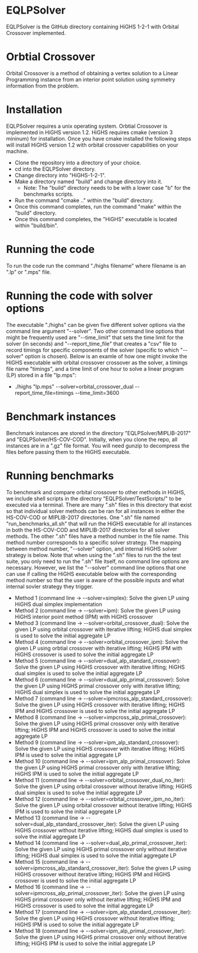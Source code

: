 # EQLPSolver
EQLPSolver is the GitHub directory containing HiGHS 1-2-1 with Orbital Crossover implemented.

# Orbtial Crossover
Orbital Crossover is a method of obtaining a vertex solution to a Linear Programming instance from an interior point solution using symmetry information from the problem.

# Installation
EQLPSolver requires a unix operating system.  Orbtial Crossover is implemented in HiGHS version 1.2.  HiGHS requires cmake (version 3 mininum) for installation.  Once you have cmake installed the following steps will install HiGHS version 1.2 with orbital crossover capabilities on your machine.
* Clone the repository into a directory of your choice.
* cd into the EQLPSolver directory.
* Change directory into "HiGHS-1-2-1".
* Make a directory named "build" and change directory into it.
  * Note: The "build" directory needs to be with a lower case "b" for the benchmarks scripts.
* Run the command "cmake .." within the "build" directory.
* Once this command completes, run the command "make" within the "build" directory. 
* Once this command completes, the "HiGHS" executable is located within "build/bin".

# Running the code
To run the code run the command "./highs filename" where filename is an ".lp" or ".mps" file.

# Running the code with solver options
The executable "./highs" can be given five different solver options via the command line argument "--solver". Two other command line options that might be frequently used are "--time_limit" that sets the time limit for the solver (in seconds) and "--report_time_file" that creates a "csv" file to record timings for specific components of the solver (specific to which "--solver" option is chosen). Below is an examle of how one might invoke the HiGHS executable with orbital crossover crossover as the solver, a timings file name "timings", and a time limit of one hour to solve a linear program (LP) stored in a file "lp.mps":
* ./highs "lp.mps" --solver=orbital_crossover_dual --report_time_file=timings --time_limit=3600  

# Benchmark instances
Benchmark instances are stored in the directory "EQLPSolver/MIPLIB-2017" and "EQLPSolver/HS-COV-COD".  Initially, when you clone the repo, all instances are in a ".gz" file format.  You will need gunzip to decompress the files before passing them to the HiGHS executable.

# Running benchmarks
To benchmark and compare orbital crossover to other methods in HiGHS, we include shell scripts in the directory "EQLPSolver/TestScripts/" to be executed via a terminal. There are many ".sh" files in this directory that exist so that individual solver methods can be ran for all instances in either the HS-COV-COD or MIPLIB-2017 directories. One ".sh" file named "run_benchmarks_all.sh" that will run the HiGHS executable for all instances in both the HS-COV-COD and MIPLIB-2017 directories for all solver methods. The other ".sh" files have a method number in the file name. This method number corresponds to a specific solver strategy. The mapping between method number, "--solver" option, and internal HiGHS solver strategy is below. Note that when using the ".sh" files to run the the test suite, you only need to run the ".sh" file itself, no command line options are necessary. However, we list the "--solver" command line options that one can use if calling the HiGHS executable below with the corresponding method number so that the user is aware of the possible inputs and what internal sovler strategy they trigger.

* Method 1 (command line -> --solver=simplex): Solve the given LP using HiGHS dual simplex implementation
* Method 2 (command line -> --solver=ipm): Solve the given LP using HiGHS interior point method (IPM) with HiGHS crossover
* Method 3 (command line -> --solver=orbital_crossover_dual): Solve the given LP using orbital crossover with iterative lifting; HiGHS dual simplex is used to solve the initial aggregate LP
* Method 4 (command line -> --solver=orbital_crossover_ipm): Solve the given LP using orbtial crossover with iterative lifting; HiGHS IPM with HiGHS crossover is used to solve the initial aggregate LP
* Method 5 (command line -> --solver=dual_alp_standard_crossover): Solve the given LP using HiGHS crossover with iterative lifting; HiGHS dual simplex is used to solve the initial aggregate LP
* Method 6 (command line -> --solver=dual_alp_primal_crossover): Solve the given LP using HiGHS primal crossover only with iterative lifting; HiGHS dual simplex is used to solve the initial aggregate LP
* Method 7 (command line -> --solver=ipmcross_alp_standard_crossover): Solve the given LP using HiGHS crossover with iterative lifting; HiGHS IPM and HiGHS crossover is used to solve the initial aggregate LP
* Method 8 (command line -> --solver=impcross_alp_primal_crossover): Solve the given LP using HiGHS primal crossover only with iterative lifting; HiGHS IPM and HiGHS crossover is used to solve the initial aggregate LP
* Method 9 (command line -> --solver=ipm_alp_standard_crossover): Solve the given LP using HiGHS crossover with iterative lifting; HiGHS IPM is used to solve the initial aggregate LP
* Method 10 (command line -> --solver=ipm_alp_primal_crossover): Solve the given LP using HiGHS primal crossover only with iterative lifting; HiGHS IPM is used to solve the initial aggregate LP
* Method 11 (command line -> --solver=orbital_crossover_dual_no_iter): Solve the given LP using orbital crossover without iterative lifting; HiGHS dual simplex is used to solve the initial aggregate LP
* Method 12 (command line -> --solver=orbital_crossover_ipm_no_iter): Solve the given LP using orbital crossover without iterative lifting; HiGHS IPM is used to solve the initial aggregate LP
* Method 13 (command line -> --solver=dual_alp_standard_crossover_iter): Solve the given LP using HiGHS crossover without iterative lifting; HiGHS dual simplex is used to solve the initial aggregate LP
* Method 14 (command line -> --solver=dual_alp_primal_crossover_iter): Solve the given LP using HiGHS primal crossover only without iterative lifting; HiGHS dual simplex is used to solve the initial aggregate LP
* Method 15 (command line -> --solver=ipmcross_alp_standard_crossover_iter): Solve the given LP using HiGHS crossover without iterative lifting; HiGHS IPM and HiGHS crossover is used to solve the initial aggregate LP
* Method 16 (command line -> --solver=ipmcross_alp_primal_crossover_iter): Solve the given LP using HiGHS primal crossover only without iterative lifting; HiGHS IPM and HiGHS crossover is used to solve the initial aggregate LP
* Method 17 (command line -> --solver=ipm_alp_standard_crossover_iter): Solve the given LP using HiGHS crossover without iterative lifting; HiGHS IPM is used to solve the initial aggregate LP
* Method 18 (command line -> --solver=ipm_alp_primal_crossover_iter): Solve the given LP using HiGHS primal crossover only without iterative lifting; HiGHS IPM is used to solve the initial aggregate LP


